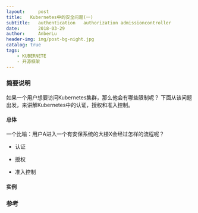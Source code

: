 ```yaml
---
layout:     post
title:   Kubernetes中的安全问题(一)
subtitle:   authentication   authorization admissioncontroller
date:       2018-03-29
author:     AnberLu
header-img: img/post-bg-night.jpg
catalog: true
tags:
    - KUBERNETE
    - 开源框架
---
```


###  简要说明

如果一个用户想要访问Kubernetes集群，那么他会有哪些限制呢？
下面从该问题出发，来讲解Kubernetes中的认证，授权和准入控制。

#### 总体

一个比喻：用户A进入一个有安保系统的大楼X会经过怎样的流程呢？

- 认证
 

- 授权



- 准入控制



#### 实例







###  参考

